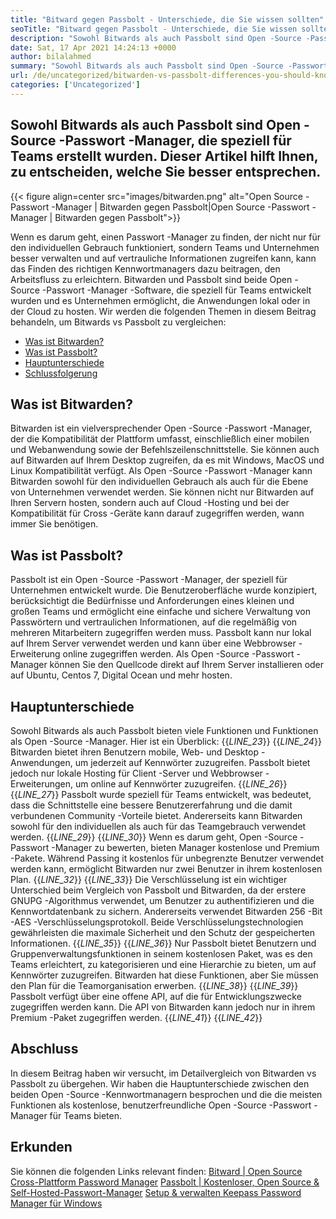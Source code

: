 ```yaml
---
title: "Bitward gegen Passbolt - Unterschiede, die Sie wissen sollten" 
seoTitle: "Bitward gegen Passbolt - Unterschiede, die Sie wissen sollten" 
description: "Sowohl Bitwards als auch Passbolt sind Open -Source -Passwort -Manager -Apps für Teams. Dieser Artikel hilft Ihnen, zu entscheiden, welche Sie besser entsprechen." 
date: Sat, 17 Apr 2021 14:24:13 +0000
author: bilalahmed
summary: "Sowohl Bitwards als auch Passbolt sind Open -Source -Passwort -Manager, die speziell für Teams erstellt wurden. Dieser Artikel hilft Ihnen, zu entscheiden, welche Sie besser entsprechen." 
url: /de/uncategorized/bitwarden-vs-passbolt-differences-you-should-know/
categories: ['Uncategorized']
---
```


## Sowohl Bitwards als auch Passbolt sind Open -Source -Passwort -Manager, die speziell für Teams erstellt wurden. Dieser Artikel hilft Ihnen, zu entscheiden, welche Sie besser entsprechen.

{{< figure align=center src="images/bitwarden.png" alt="Open Source -Passwort -Manager | Bitwarden gegen Passbolt|Open Source -Passwort -Manager | Bitwarden gegen Passbolt">}}

Wenn es darum geht, einen Passwort -Manager zu finden, der nicht nur für den individuellen Gebrauch funktioniert, sondern Teams und Unternehmen besser verwalten und auf vertrauliche Informationen zugreifen kann, kann das Finden des richtigen Kennwortmanagers dazu beitragen, den Arbeitsfluss zu erleichtern. Bitwarden und Passbolt sind beide Open -Source -Passwort -Manager -Software, die speziell für Teams entwickelt wurden und es Unternehmen ermöglicht, die Anwendungen lokal oder in der Cloud zu hosten. Wir werden die folgenden Themen in diesem Beitrag behandeln, um Bitwards vs Passbolt zu vergleichen:
  * [Was ist Bitwarden?][1]
  * [Was ist Passbolt?][2]
  * [Hauptunterschiede][3]
  * [Schlussfolgerung][4]

## **Was ist Bitwarden?** 
Bitwarden ist ein vielversprechender Open -Source -Passwort -Manager, der die Kompatibilität der Plattform umfasst, einschließlich einer mobilen und Webanwendung sowie der Befehlszeilenschnittstelle. Sie können auch auf Bitwarden auf Ihrem Desktop zugreifen, da es mit Windows, MacOS und Linux Kompatibilität verfügt. Als Open -Source -Passwort -Manager kann Bitwarden sowohl für den individuellen Gebrauch als auch für die Ebene von Unternehmen verwendet werden. Sie können nicht nur Bitwarden auf Ihren Servern hosten, sondern auch auf Cloud -Hosting und bei der Kompatibilität für Cross -Geräte kann darauf zugegriffen werden, wann immer Sie benötigen.

## **Was ist Passbolt?** 
Passbolt ist ein Open -Source -Passwort -Manager, der speziell für Unternehmen entwickelt wurde. Die Benutzeroberfläche wurde konzipiert, berücksichtigt die Bedürfnisse und Anforderungen eines kleinen und großen Teams und ermöglicht eine einfache und sichere Verwaltung von Passwörtern und vertraulichen Informationen, auf die regelmäßig von mehreren Mitarbeitern zugegriffen werden muss. Passbolt kann nur lokal auf Ihrem Server verwendet werden und kann über eine Webbrowser -Erweiterung online zugegriffen werden. Als Open -Source -Passwort -Manager können Sie den Quellcode direkt auf Ihrem Server installieren oder auf Ubuntu, Centos 7, Digital Ocean und mehr hosten.

## **Hauptunterschiede** 
Sowohl Bitwards als auch Passbolt bieten viele Funktionen und Funktionen als Open -Source -Manager. Hier ist ein Überblick:
{{_LINE_23_}}
{{_LINE_24_}}
    Bitwarden bietet ihren Benutzern mobile, Web- und Desktop -Anwendungen, um jederzeit auf Kennwörter zuzugreifen. Passbolt bietet jedoch nur lokale Hosting für Client -Server und Webbrowser -Erweiterungen, um online auf Kennwörter zuzugreifen.
{{_LINE_26_}}
{{_LINE_27_}}
    Passbolt wurde speziell für Teams entwickelt, was bedeutet, dass die Schnittstelle eine bessere Benutzererfahrung und die damit verbundenen Community -Vorteile bietet. Andererseits kann Bitwarden sowohl für den individuellen als auch für das Teamgebrauch verwendet werden.
{{_LINE_29_}}
{{_LINE_30_}}
    Wenn es darum geht, Open -Source -Passwort -Manager zu bewerten, bieten Manager kostenlose und Premium -Pakete. Während Passing it kostenlos für unbegrenzte Benutzer verwendet werden kann, ermöglicht Bitwarden nur zwei Benutzer in ihrem kostenlosen Plan.
{{_LINE_32_}}
{{_LINE_33_}}
    Die Verschlüsselung ist ein wichtiger Unterschied beim Vergleich von Passbolt und Bitwarden, da der erstere GNUPG -Algorithmus verwendet, um Benutzer zu authentifizieren und die Kennwortdatenbank zu sichern. Andererseits verwendet Bitwarden 256 -Bit -AES -Verschlüsselungsprotokoll. Beide Verschlüsselungstechnologien gewährleisten die maximale Sicherheit und den Schutz der gespeicherten Informationen.
{{_LINE_35_}}
{{_LINE_36_}}
    Nur Passbolt bietet Benutzern und Gruppenverwaltungsfunktionen in seinem kostenlosen Paket, was es den Teams erleichtert, zu kategorisieren und eine Hierarchie zu bieten, um auf Kennwörter zuzugreifen. Bitwarden hat diese Funktionen, aber Sie müssen den Plan für die Teamorganisation erwerben.
{{_LINE_38_}}
{{_LINE_39_}}
    Passbolt verfügt über eine offene API, auf die für Entwicklungszwecke zugegriffen werden kann. Die API von Bitwarden kann jedoch nur in ihrem Premium -Paket zugegriffen werden.
{{_LINE_41_}}
{{_LINE_42_}}

## **Abschluss** 
In diesem Beitrag haben wir versucht, im Detailvergleich von Bitwarden vs Passbolt zu übergehen. Wir haben die Hauptunterschiede zwischen den beiden Open -Source -Kennwortmanagern besprochen und die die meisten Funktionen als kostenlose, benutzerfreundliche Open -Source -Passwort -Manager für Teams bieten.

## Erkunden
Sie können die folgenden Links relevant finden:
[Bitward | Open Source Cross-Plattform Password Manager][5]
[Passbolt | Kostenloser, Open Source & Self-Hosted-Passwort-Manager][6]
[Setup & verwalten Keepass Password Manager für Windows][7]



[1]: #bitwarden
[2]: #passbolt
[3]: #differences
[4]: #conclusion
[5]: https://products.containerize.com/password-management/bitwarden
[6]: https://products.containerize.com/password-management/passbolt
[7]: https://blog.containerize.com/password-management/setup-manage-keepass-password-manager-for-windows/
